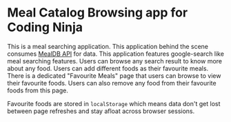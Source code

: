 # Meal Catalog Browsing app for Coding Ninja

This is a meal searching application. This application behind the scene consumes
[MealDB API](https://www.themealdb.com/api.php) for data. This application features
google-search like meal searching features. Users can browse any search result to know
more about any food. Users can add different foods as their favourite meals. There is a
dedicated "Favourite Meals" page that users can browse to view their favourite foods. Users
can also remove any food from their favourite foods from this page. 

Favourite foods are stored in `localStorage` which means data don't get lost between page refreshes
and stay afloat across browser sessions.